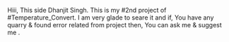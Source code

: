 Hiii,
    This side Dhanjit Singh.
This is my #2nd project of #Temperature_Convert. I am very glade to seare it and if, 
You have any quarry & found error related from project then,
You can ask me & suggest me .
